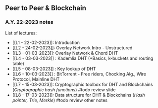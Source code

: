## Peer to Peer & Blockchain
### A.Y. 22-2023 notes

List of lectures:
- [[L1 - 22-02-2023]]: Introduction
- [[L2 - 24-02-2023]]: Overlay Network Intro - Unstructured 
- [[L3 - 01-03-2023]]: Overlay Network & Chord DHT
-  [[L4 - 03-03-2023]] : Kademlia DHT (*Basics, k-buckets and routing table)
- [[L5 - 08-03-2023]] : Key lookup of DHT
- [[L6 - 10-03-2023]] : BitTorrent - Free riders, Chocking Alg., Wire Protocol, Mainline DHT
- [[L7 - 15-03-2023]]: Cryptographic toolbox for DHT and Blockchains (*Cryptographic hash functions*) #todo review slide
- [[L8 - 17-03-2023]]: Data structure for DHT & Blockchains (*Hash pointer, Trie, Merkle*) #todo review other notes